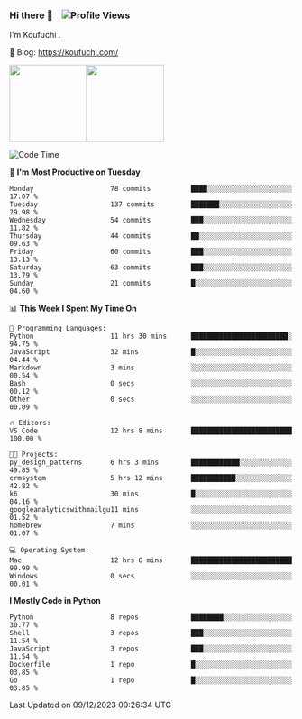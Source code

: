 ### Hi there 👋 &nbsp;&nbsp; ![Profile Views](http://img.shields.io/badge/Profile%20Views-1222-blue)

I'm Koufuchi . 

📔 Blog: <https://koufuchi.com/>

<img align="" height="137px" src="https://github-readme-stats-seven-nu-30.vercel.app/api?username=Koufuchi&hide=issues,contribs&show_icons=true&line_height=21&theme=radical&locale=en" /><img align="" height="137px" src="https://github-readme-stats-seven-nu-30.vercel.app/api/top-langs/?username=Koufuchi&layout=compact&hide=blade,html,css,pug,scss&theme=radical&locale=en" />

<!--START_SECTION:waka-->
![Code Time](http://img.shields.io/badge/Code%20Time-199%20hrs%2038%20mins-blue)

📅 **I'm Most Productive on Tuesday** 

```text
Monday                   78 commits          ████░░░░░░░░░░░░░░░░░░░░░   17.07 % 
Tuesday                  137 commits         ███████░░░░░░░░░░░░░░░░░░   29.98 % 
Wednesday                54 commits          ███░░░░░░░░░░░░░░░░░░░░░░   11.82 % 
Thursday                 44 commits          ██░░░░░░░░░░░░░░░░░░░░░░░   09.63 % 
Friday                   60 commits          ███░░░░░░░░░░░░░░░░░░░░░░   13.13 % 
Saturday                 63 commits          ███░░░░░░░░░░░░░░░░░░░░░░   13.79 % 
Sunday                   21 commits          █░░░░░░░░░░░░░░░░░░░░░░░░   04.60 % 
```


📊 **This Week I Spent My Time On** 

```text
💬 Programming Languages: 
Python                   11 hrs 30 mins      ████████████████████████░   94.75 % 
JavaScript               32 mins             █░░░░░░░░░░░░░░░░░░░░░░░░   04.44 % 
Markdown                 3 mins              ░░░░░░░░░░░░░░░░░░░░░░░░░   00.54 % 
Bash                     0 secs              ░░░░░░░░░░░░░░░░░░░░░░░░░   00.12 % 
Other                    0 secs              ░░░░░░░░░░░░░░░░░░░░░░░░░   00.09 % 

🔥 Editors: 
VS Code                  12 hrs 8 mins       █████████████████████████   100.00 % 

🐱‍💻 Projects: 
py_design_patterns       6 hrs 3 mins        ████████████░░░░░░░░░░░░░   49.85 % 
crmsystem                5 hrs 12 mins       ███████████░░░░░░░░░░░░░░   42.82 % 
k6                       30 mins             █░░░░░░░░░░░░░░░░░░░░░░░░   04.16 % 
googleanalyticswithmailgu11 mins             ░░░░░░░░░░░░░░░░░░░░░░░░░   01.52 % 
homebrew                 7 mins              ░░░░░░░░░░░░░░░░░░░░░░░░░   01.07 % 

💻 Operating System: 
Mac                      12 hrs 8 mins       █████████████████████████   99.99 % 
Windows                  0 secs              ░░░░░░░░░░░░░░░░░░░░░░░░░   00.01 % 
```

**I Mostly Code in Python** 

```text
Python                   8 repos             ████████░░░░░░░░░░░░░░░░░   30.77 % 
Shell                    3 repos             ███░░░░░░░░░░░░░░░░░░░░░░   11.54 % 
JavaScript               3 repos             ███░░░░░░░░░░░░░░░░░░░░░░   11.54 % 
Dockerfile               1 repo              █░░░░░░░░░░░░░░░░░░░░░░░░   03.85 % 
Go                       1 repo              █░░░░░░░░░░░░░░░░░░░░░░░░   03.85 % 
```




 Last Updated on 09/12/2023 00:26:34 UTC
<!--END_SECTION:waka-->


